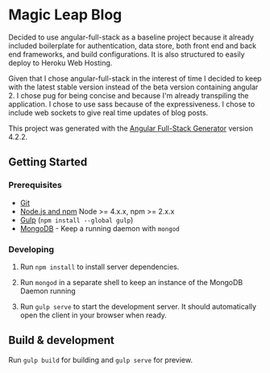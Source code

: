 # Magic Leap Blog

Decided to use angular-full-stack as a baseline project because it already included boilerplate for authentication, data store, both front end and back end frameworks, and build configurations. It is also structured to easily deploy to Heroku Web Hosting.

Given that I chose angular-full-stack in the interest of time I decided to keep with the latest stable version instead of the beta version containing angular 2. I chose pug for being concise and because I'm already transpiling the application. I chose to use sass because of the expressiveness. I chose to include web sockets to give real time updates of blog posts. 



This project was generated with the [Angular Full-Stack Generator](https://github.com/DaftMonk/generator-angular-fullstack) version 4.2.2.

## Getting Started

### Prerequisites

- [Git](https://git-scm.com/)
- [Node.js and npm](nodejs.org) Node >= 4.x.x, npm >= 2.x.x
- [Gulp](http://gulpjs.com/) (`npm install --global gulp`)
- [MongoDB](https://www.mongodb.org/) - Keep a running daemon with `mongod`

### Developing

1. Run `npm install` to install server dependencies.

2. Run `mongod` in a separate shell to keep an instance of the MongoDB Daemon running

3. Run `gulp serve` to start the development server. It should automatically open the client in your browser when ready.

## Build & development

Run `gulp build` for building and `gulp serve` for preview.
